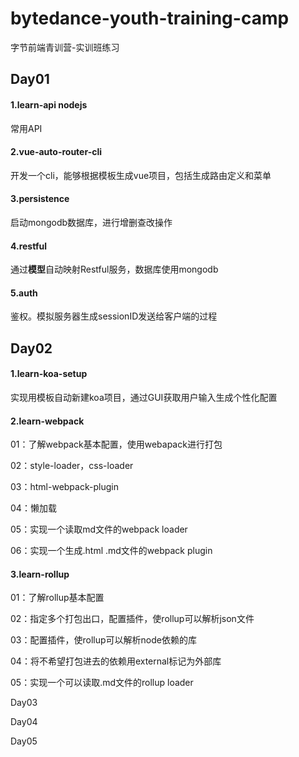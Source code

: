 # bytedance-youth-training-camp
字节前端青训营-实训班练习

## Day01

#### 1.learn-api nodejs

常用API

#### 2.vue-auto-router-cli

开发一个cli，能够根据模板生成vue项目，包括生成路由定义和菜单

#### 3.persistence

启动mongodb数据库，进行增删查改操作

#### 4.restful

通过**模型**自动映射Restful服务，数据库使用mongodb

#### 5.auth

鉴权。模拟服务器生成sessionID发送给客户端的过程

## Day02

#### 1.learn-koa-setup

实现用模板自动新建koa项目，通过GUI获取用户输入生成个性化配置

#### 2.learn-webpack

01：了解webpack基本配置，使用webapack进行打包

02：style-loader，css-loader

03：html-webpack-plugin

04：懒加载

05：实现一个读取md文件的webpack loader

06：实现一个生成.html .md文件的webpack plugin

#### 3.learn-rollup

01：了解rollup基本配置

02：指定多个打包出口，配置插件，使rollup可以解析json文件

03：配置插件，使rollup可以解析node依赖的库

04：将不希望打包进去的依赖用external标记为外部库

05：实现一个可以读取.md文件的rollup loader

Day03

Day04

Day05
